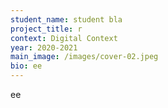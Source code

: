 ```yaml
---
student_name: student bla
project_title: r
context: Digital Context
year: 2020-2021
main_image: /images/cover-02.jpeg
bio: ee
---
```


ee
